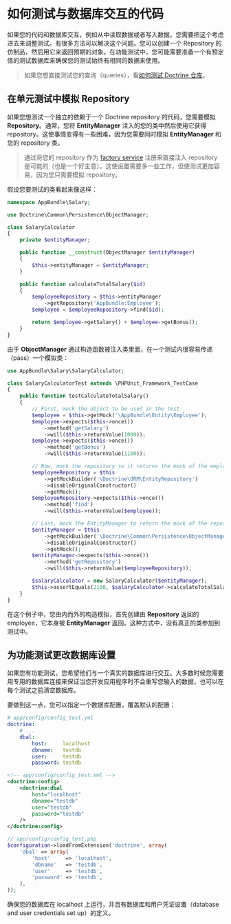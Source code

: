 # 如何测试与数据库交互的代码



如果您的代码和数据库交互，例如从中读取数据或者写入数据，您需要把这个考虑进去来调整测试。有很多方法可以解决这个问题。您可以创建一个 Repository 的仿制品，然后用它来返回预期的对象。在功能测试中，您可能需要准备一个有预定值的测试数据库来确保您的测试始终有相同的数据来使用。

> 如果您想直接测试您的查询（queries），看[如何测试 Doctrine 仓库](http://symfony.com/doc/current/cookbook/testing/doctrine.html)。

## 在单元测试中模拟 Repository

如果您想测试一个独立的依赖于一个 Doctrine repository 的代码，您需要模拟 **Repository**。通常，您将 **EntityManager** 注入的您的类中然后使用它获得 repository。这使事情变得有一些困难，因为您需要同时模拟 **EntityManager** 和您的 repository 类。

> 通过将您的 repository 作为 [factory service](http://symfony.com/doc/current/components/dependency_injection/factories.html) 注册来直接注入 repository 是可能的（也是一个好主意）。这使设置需要多一些工作，但使测试更加容易，因为您只需要模拟 repository。

假设您要测试的类看起来像这样：

```PHP
namespace AppBundle\Salary;

use Doctrine\Common\Persistence\ObjectManager;

class SalaryCalculator
{
    private $entityManager;

    public function __construct(ObjectManager $entityManager)
    {
        $this->entityManager = $entityManager;
    }

    public function calculateTotalSalary($id)
    {
        $employeeRepository = $this->entityManager
            ->getRepository('AppBundle:Employee');
        $employee = $employeeRepository->find($id);

        return $employee->getSalary() + $employee->getBonus();
    }
}
```

由于 **ObjectManager** 通过构造函数被注入类里面，在一个测试内很容易传递（pass）一个模拟类：

```PHP
use AppBundle\Salary\SalaryCalculator;

class SalaryCalculatorTest extends \PHPUnit_Framework_TestCase
{
    public function testCalculateTotalSalary()
    {
        // First, mock the object to be used in the test
        $employee = $this->getMock('\AppBundle\Entity\Employee');
        $employee->expects($this->once())
            ->method('getSalary')
            ->will($this->returnValue(1000));
        $employee->expects($this->once())
            ->method('getBonus')
            ->will($this->returnValue(1100));

        // Now, mock the repository so it returns the mock of the employee
        $employeeRepository = $this
            ->getMockBuilder('\Doctrine\ORM\EntityRepository')
            ->disableOriginalConstructor()
            ->getMock();
        $employeeRepository->expects($this->once())
            ->method('find')
            ->will($this->returnValue($employee));

        // Last, mock the EntityManager to return the mock of the repository
        $entityManager = $this
            ->getMockBuilder('\Doctrine\Common\Persistence\ObjectManager')
            ->disableOriginalConstructor()
            ->getMock();
        $entityManager->expects($this->once())
            ->method('getRepository')
            ->will($this->returnValue($employeeRepository));

        $salaryCalculator = new SalaryCalculator($entityManager);
        $this->assertEquals(2100, $salaryCalculator->calculateTotalSalary(1));
    }
}
```

在这个例子中，您由内而外的构造模拟，首先创建由 **Repository** 返回的 employee，它本身被 **EntityManager** 返回。这种方式中，没有真正的类参加到测试中。

## 为功能测试更改数据库设置

如果您有功能测试，您希望他们与一个真实的数据库进行交互。大多数时候您需要用专用的数据库连接来保证当您开发应用程序时不会重写您输入的数据，也可以在每个测试之前清空数据库。

要做到这一点，您可以指定一个数据库配置，覆盖默认的配置：

```YAML
# app/config/config_test.yml
doctrine:
    # ...
    dbal:
        host:     localhost
        dbname:   testdb
        user:     testdb
        password: testdb
```

```XML
<!-- app/config/config_test.xml -->
<doctrine:config>
    <doctrine:dbal
        host="localhost"
        dbname="testdb"
        user="testdb"
        password="testdb"
    />
</doctrine:config>
```

```PHP
// app/config/config_test.php
$configuration->loadFromExtension('doctrine', array(
    'dbal' => array(
        'host'     => 'localhost',
        'dbname'   => 'testdb',
        'user'     => 'testdb',
        'password' => 'testdb',
    ),
));
```

确保您的数据库在 localhost 上运行，并且有数据库和用户凭证设置（database and user credentials set up）的定义。
